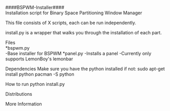 ####BSPWM-Installer####  
Installation script for Binary Space Partitioning Window Manager

This file consists of X scripts, each can be run independently. 

install.py is a wrapper that walks you through the installation of each part.


Files  
*bspwm.py  
    -Base installer for BSPWM
*panel.py
    -Installs a panel
    -Currently only supports LemonBoy's lemonbar


Dependencies 
Make sure you have the python installed 
if not: 
    sudo apt-get install python 
    pacman -S python 


How to run 
python install.py 


Distributions 


More Information 
